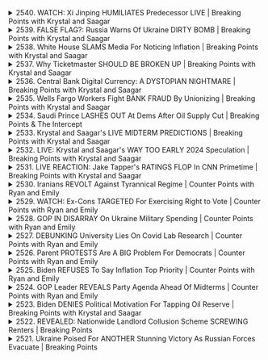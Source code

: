 <details>
<summary>2540. WATCH: Xi Jinping HUMILIATES Predecessor LIVE | Breaking Points with Krystal and Saagar</summary><br>

<a href="https://www.youtube.com/watch?v=EwrRpAh8vVQ" target="_blank">
    <img src="https://img.youtube.com/vi/EwrRpAh8vVQ/maxresdefault.jpg" 
        alt="[Youtube]" width="200">
</a>

# WATCH: Xi Jinping HUMILIATES Predecessor LIVE | Breaking Points with Krystal and Saagar


</details>

<details>
<summary>2539. FALSE FLAG?: Russia Warns Of Ukraine DIRTY BOMB | Breaking Points with Krystal and Saagar</summary><br>

<a href="https://www.youtube.com/watch?v=DWZGLUeoIE8" target="_blank">
    <img src="https://img.youtube.com/vi/DWZGLUeoIE8/maxresdefault.jpg" 
        alt="[Youtube]" width="200">
</a>

# FALSE FLAG?: Russia Warns Of Ukraine DIRTY BOMB | Breaking Points with Krystal and Saagar


</details>

<details>
<summary>2538. White House SLAMS Media For Noticing Inflation | Breaking Points with Krystal and Saagar</summary><br>

<a href="https://www.youtube.com/watch?v=-zHCm7nO5Cg" target="_blank">
    <img src="https://img.youtube.com/vi/-zHCm7nO5Cg/maxresdefault.jpg" 
        alt="[Youtube]" width="200">
</a>

# White House SLAMS Media For Noticing Inflation | Breaking Points with Krystal and Saagar


</details>

<details>
<summary>2537. Why Ticketmaster SHOULD BE BROKEN UP | Breaking Points with Krystal and Saagar</summary><br>

<a href="https://www.youtube.com/watch?v=rTVji-feVOo" target="_blank">
    <img src="https://img.youtube.com/vi/rTVji-feVOo/maxresdefault.jpg" 
        alt="[Youtube]" width="200">
</a>

# Why Ticketmaster SHOULD BE BROKEN UP | Breaking Points with Krystal and Saagar


</details>

<details>
<summary>2536. Central Bank Digital Currency: A DYSTOPIAN NIGHTMARE | Breaking Points with Krystal and Saagar</summary><br>

<a href="https://www.youtube.com/watch?v=jT8WkbI_4LA" target="_blank">
    <img src="https://img.youtube.com/vi/jT8WkbI_4LA/maxresdefault.jpg" 
        alt="[Youtube]" width="200">
</a>

# Central Bank Digital Currency: A DYSTOPIAN NIGHTMARE | Breaking Points with Krystal and Saagar


</details>

<details>
<summary>2535. Wells Fargo Workers Fight BANK FRAUD By Unionizing | Breaking Points with Krystal and Saagar</summary><br>

<a href="https://www.youtube.com/watch?v=uu3vf3vIG5g" target="_blank">
    <img src="https://img.youtube.com/vi/uu3vf3vIG5g/maxresdefault.jpg" 
        alt="[Youtube]" width="200">
</a>

# Wells Fargo Workers Fight BANK FRAUD By Unionizing | Breaking Points with Krystal and Saagar


</details>

<details>
<summary>2534. Saudi Prince LASHES OUT At Dems After Oil Supply Cut | Breaking Points & The Intercept</summary><br>

<a href="https://www.youtube.com/watch?v=2U7L3eOzbkc" target="_blank">
    <img src="https://img.youtube.com/vi/2U7L3eOzbkc/maxresdefault.jpg" 
        alt="[Youtube]" width="200">
</a>

# Saudi Prince LASHES OUT At Dems After Oil Supply Cut | Breaking Points & The Intercept


</details>

<details>
<summary>2533. Krystal and Saagar's LIVE MIDTERM PREDICTIONS | Breaking Points with Krystal and Saagar</summary><br>

<a href="https://www.youtube.com/watch?v=nZgfhcXydGE" target="_blank">
    <img src="https://img.youtube.com/vi/nZgfhcXydGE/maxresdefault.jpg" 
        alt="[Youtube]" width="200">
</a>

# Krystal and Saagar's LIVE MIDTERM PREDICTIONS | Breaking Points with Krystal and Saagar


</details>

<details>
<summary>2532. LIVE: Krystal and Saagar's WAY TOO EARLY 2024 Speculation | Breaking Points with Krystal and Saagar</summary><br>

<a href="https://www.youtube.com/watch?v=_aqwB-N4PqQ" target="_blank">
    <img src="https://img.youtube.com/vi/_aqwB-N4PqQ/maxresdefault.jpg" 
        alt="[Youtube]" width="200">
</a>

# LIVE: Krystal and Saagar's WAY TOO EARLY 2024 Speculation | Breaking Points with Krystal and Saagar


</details>

<details>
<summary>2531. LIVE REACTION: Jake Tapper's RATINGS FLOP In CNN Primetime | Breaking Points with Krystal and Saagar</summary><br>

<a href="https://www.youtube.com/watch?v=XbEQFkADUww" target="_blank">
    <img src="https://img.youtube.com/vi/XbEQFkADUww/maxresdefault.jpg" 
        alt="[Youtube]" width="200">
</a>

# LIVE REACTION: Jake Tapper's RATINGS FLOP In CNN Primetime | Breaking Points with Krystal and Saagar


</details>

<details>
<summary>2530. Iranians REVOLT Against Tyrannical Regime | Counter Points with Ryan and Emily</summary><br>

<a href="https://www.youtube.com/watch?v=YEGjWEzpaC8" target="_blank">
    <img src="https://img.youtube.com/vi/YEGjWEzpaC8/maxresdefault.jpg" 
        alt="[Youtube]" width="200">
</a>

# Iranians REVOLT Against Tyrannical Regime | Counter Points with Ryan and Emily


</details>

<details>
<summary>2529. WATCH: Ex-Cons TARGETED For Exercising Right to Vote | Counter Points with Ryan and Emily</summary><br>

<a href="https://www.youtube.com/watch?v=wVqlev6Gptw" target="_blank">
    <img src="https://img.youtube.com/vi/wVqlev6Gptw/maxresdefault.jpg" 
        alt="[Youtube]" width="200">
</a>

# WATCH: Ex-Cons TARGETED For Exercising Right to Vote | Counter Points with Ryan and Emily


</details>

<details>
<summary>2528. GOP IN DISARRAY On Ukraine Military Spending | Counter Points with Ryan and Emily</summary><br>

<a href="https://www.youtube.com/watch?v=nApG2ptbN9Q" target="_blank">
    <img src="https://img.youtube.com/vi/nApG2ptbN9Q/maxresdefault.jpg" 
        alt="[Youtube]" width="200">
</a>

# GOP IN DISARRAY On Ukraine Military Spending | Counter Points with Ryan and Emily


</details>

<details>
<summary>2527. DEBUNKING University Lies On Covid Lab Research | Counter Points with Ryan and Emily</summary><br>

<a href="https://www.youtube.com/watch?v=WQo8QBkHwYc" target="_blank">
    <img src="https://img.youtube.com/vi/WQo8QBkHwYc/maxresdefault.jpg" 
        alt="[Youtube]" width="200">
</a>

# DEBUNKING University Lies On Covid Lab Research | Counter Points with Ryan and Emily


</details>

<details>
<summary>2526. Parent PROTESTS Are A BIG Problem For Democrats | Counter Points with Ryan and Emily</summary><br>

<a href="https://www.youtube.com/watch?v=FeMZ-QurZCs" target="_blank">
    <img src="https://img.youtube.com/vi/FeMZ-QurZCs/maxresdefault.jpg" 
        alt="[Youtube]" width="200">
</a>

# Parent PROTESTS Are A BIG Problem For Democrats | Counter Points with Ryan and Emily


</details>

<details>
<summary>2525. Biden REFUSES To Say Inflation Top Priority | Counter Points with Ryan and Emily</summary><br>

<a href="https://www.youtube.com/watch?v=JfHAmpGrltA" target="_blank">
    <img src="https://img.youtube.com/vi/JfHAmpGrltA/maxresdefault.jpg" 
        alt="[Youtube]" width="200">
</a>

# Biden REFUSES To Say Inflation Top Priority | Counter Points with Ryan and Emily


</details>

<details>
<summary>2524. GOP Leader REVEALS Party Agenda Ahead Of Midterms | Counter Points with Ryan and Emily</summary><br>

<a href="https://www.youtube.com/watch?v=3O0dhNV4WIQ" target="_blank">
    <img src="https://img.youtube.com/vi/3O0dhNV4WIQ/maxresdefault.jpg" 
        alt="[Youtube]" width="200">
</a>

# GOP Leader REVEALS Party Agenda Ahead Of Midterms | Counter Points with Ryan and Emily


</details>

<details>
<summary>2523. Biden DENIES Political Motivation For Tapping Oil Reserve | Breaking Points with Krystal and Saagar</summary><br>

<a href="https://www.youtube.com/watch?v=o7YZXvoL1N4" target="_blank">
    <img src="https://img.youtube.com/vi/o7YZXvoL1N4/maxresdefault.jpg" 
        alt="[Youtube]" width="200">
</a>

# Biden DENIES Political Motivation For Tapping Oil Reserve | Breaking Points with Krystal and Saagar


</details>

<details>
<summary>2522. REVEALED: Nationwide Landlord Collusion Scheme SCREWING Renters | Breaking Points</summary><br>

<a href="https://www.youtube.com/watch?v=ZJ71XxyFeqc" target="_blank">
    <img src="https://img.youtube.com/vi/ZJ71XxyFeqc/maxresdefault.jpg" 
        alt="[Youtube]" width="200">
</a>

# REVEALED: Nationwide Landlord Collusion Scheme SCREWING Renters | Breaking Points


</details>

<details>
<summary>2521. Ukraine Poised For ANOTHER Stunning Victory As Russian Forces Evacuate | Breaking Points</summary><br>

<a href="https://www.youtube.com/watch?v=fo68cC5n7k8" target="_blank">
    <img src="https://img.youtube.com/vi/fo68cC5n7k8/maxresdefault.jpg" 
        alt="[Youtube]" width="200">
</a>

# Ukraine Poised For ANOTHER Stunning Victory As Russian Forces Evacuate | Breaking Points


</details>

